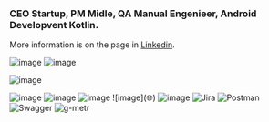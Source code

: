 ###  CEO Startup, PM Midle, QA Manual Engenieer, Android Developvent Kotlin.
  More information is on the page in [Linkedin](https://www.linkedin.com/шмелёв).
  
  ![image](https://camo.githubusercontent.com/0ac526200358c3cd09ca0eae4bc7149282c173b5fb1de1636715f18b9ab346ba/68747470733a2f2f696d672e736869656c64732e696f2f62616467652f4a6176615363726970742d4637444631453f7374796c653d666c6174266c6f676f3d4a617661536372697074266c6f676f436f6c6f723d7768697465)
![image](https://camo.githubusercontent.com/779f9a01c244fb737d351d3256288537428012c3cc755e70e7c5663afc1b7c01/68747470733a2f2f696d672e736869656c64732e696f2f62616467652f4d7953514c2d3434373941313f7374796c653d666c6174266c6f676f3d4d7953514c266c6f676f436f6c6f723d7768697465)

![image](https://camo.githubusercontent.com/b1e5e29172796924aa36d8aaed7451d15c2bf12412a283d329d8cbc95b3121b7/68747470733a2f2f696d672e736869656c64732e696f2f62616467652f507974686f6e2d3030303030303f7374796c653d666f722d7468652d6261646765266c6f676f3d707974686f6e)


![image](https://camo.githubusercontent.com/b1e5e29172796924aa36d8aaed7451d15c2bf12412a283d329d8cbc95b3121b7/68747470733a2f2f696d672e736869656c64732e696f2f62616467652f507974686f6e2d3030303030303f7374796c653d666f722d7468652d6261646765266c6f676f3d707974686f6e&width=200&height=200)
![image](https://camo.githubusercontent.com/b1e5e29172796924aa36d8aaed7451d15c2bf12412a283d329d8cbc95b3121b7/68747470733a2f2f696d672e736869656c64732e696f2f62616467652f507974686f6e2d3030303030303f7374796c653d666f722d7468652d6261646765266c6f676f3d707974686f6e&width=2000000&height=200)
![image](https://github.com/coder7290?tab=followers)
![image](<g-emoji class="g-emoji" alias="globe_with_meridians" fallback-src="https://github.githubassets.com/images/icons/emoji/unicode/1f310.png">🌐</g-emoji>)
![image]()
![Jira](https://github.com/your-username/your-repository/blob/main/images/jira.png)
![Postman](https://github.com/your-username/your-repository/blob/main/images/postman.png)
![Swagger](https://github.com/your-username/your-repository/blob/main/images/swagger.png)
![g-metr](https://github.com/your-username/your-repository/blob/main/images/g-metr.png)
